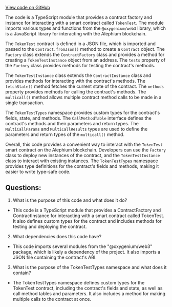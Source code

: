 [View code on GitHub](https://github.com/oxygenium/oxygenium-web3/artifacts/ts/TokenTest.ts)

The code is a TypeScript module that provides a contract factory and instance for interacting with a smart contract called `TokenTest`. The module imports various types and functions from the `@oxygenium/web3` library, which is a JavaScript library for interacting with the Alephium blockchain.

The `TokenTest` contract is defined in a JSON file, which is imported and passed to the `Contract.fromJson()` method to create a `Contract` object. The `Factory` class extends the `ContractFactory` class and provides a method for creating a `TokenTestInstance` object from an address. The `tests` property of the `Factory` class provides methods for testing the contract's methods.

The `TokenTestInstance` class extends the `ContractInstance` class and provides methods for interacting with the contract's methods. The `fetchState()` method fetches the current state of the contract. The `methods` property provides methods for calling the contract's methods. The `multicall()` method allows multiple contract method calls to be made in a single transaction.

The `TokenTestTypes` namespace provides custom types for the contract's fields, state, and methods. The `CallMethodTable` interface defines the contract's methods and their parameters and return types. The `MultiCallParams` and `MultiCallResults` types are used to define the parameters and return types of the `multicall()` method.

Overall, this code provides a convenient way to interact with the `TokenTest` smart contract on the Alephium blockchain. Developers can use the `Factory` class to deploy new instances of the contract, and the `TokenTestInstance` class to interact with existing instances. The `TokenTestTypes` namespace provides type definitions for the contract's fields and methods, making it easier to write type-safe code.
## Questions: 
 1. What is the purpose of this code and what does it do?
- This code is a TypeScript module that provides a ContractFactory and ContractInstance for interacting with a smart contract called TokenTest. It also defines custom types for the contract and includes methods for testing and deploying the contract.

2. What dependencies does this code have?
- This code imports several modules from the "@oxygenium/web3" package, which is likely a dependency of the project. It also imports a JSON file containing the contract's ABI.

3. What is the purpose of the TokenTestTypes namespace and what does it contain?
- The TokenTestTypes namespace defines custom types for the TokenTest contract, including the contract's fields and state, as well as call method tables and parameters. It also includes a method for making multiple calls to the contract at once.